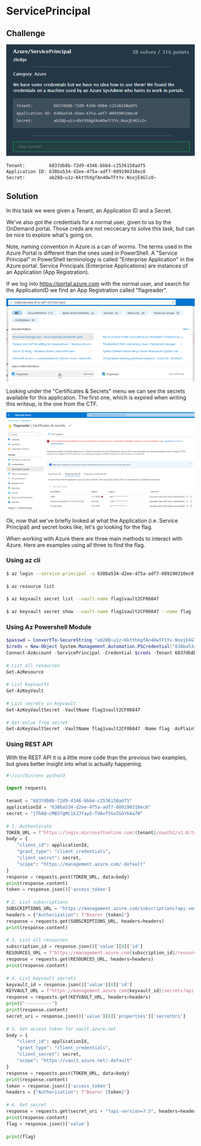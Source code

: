 # ServicePrincipal

## Challenge

![](img/2022-11-07-18-03-36.png)

```
Tenant:         6837db8b-72d9-4346-bbb4-c2536150adf5
Application ID: 638ba534-d2ee-475a-adf7-089190310ec0
Secret:         ab28Q~u1z~KktYhXgfAn4OwTFtYv.NsojE4GlcO~
```

## Solution

In this task we were given a Tenant, an Application ID and a Secret.

We've also got the credentials for a normal user, given to us by the OnDemand portal. Those creds are not neccecary to solve this task, but can be nice to explore what's going on.

Note, naming convention in Azure is a can of worms. The terms used in the Azure Portal is different than the ones used in PowerShell. A "Service Principal" in PowerShell terminology is called "Enterprise Application" in the Azure portal. Service Principals (Enterprise Applications) are instances of an Application (App Registration).

If we log into https://portal.azure.com with the normal user, and search for the ApplicationID we find an App Registration called "flagreader".

![](img/2022-11-09-21-44-56.png)

Looking under the "Certificates & Secrets" menu we can see the secrets available for this application. The first one, which is expired when writing this writeup, is the one from the CTF.

![](img/2022-11-09-21-50-55.png)

Ok, now that we've briefly looked at what the Application (i.e. Service Principal) and secret looks like, let's go looking for the flag.

When working with Azure there are three main methods to interact with Azure. Here are examples using all three to find the flag.

### Using az cli

```sh
$ az login --service-principal -u 638ba534-d2ee-475a-adf7-089190310ec0 -p ab28Q~u1z~KktYhXgfAn4OwTFtYv.NsojE4GlcO~ --tenant 6837db8b-72d9-4346-bbb4-c2536150adf5

$ az resource list

$ az keyvault secret list --vault-name flag1vault2CF06847

$ az keyvault secret show --vault-name flag1vault2CF06847 --name flag
```

### Using Az Powershell Module

```powershell
$passwd = ConvertTo-SecureString "ab28Q~u1z~KktYhXgfAn4OwTFtYv.NsojE4GlcO~" -AsPlainText -Force
$creds = New-Object System.Management.Automation.PSCredential("638ba534-d2ee-475a-adf7-089190310ec0", $passwd)
Connect-AzAccount -ServicePrincipal -Credential $creds -Tenant 6837db8b-72d9-4346-bbb4-c2536150adf5

# List all resources
Get-AzResource

# List keyvaults
Get-AzKeyVault

# List secrets in keyvault
Get-AzKeyVaultSecret -VaultName flag1vault2CF06847

# Get value from secret
Get-AzKeyVaultSecret -VaultName flag1vault2CF06847 -Name flag -AsPlainText
```

### Using REST API

With the REST API it is a little more code than the previous two examples, but gives better insight into what is actually happening.

```python
#!/usr/bin/env python3

import requests

tenant = "6837db8b-72d9-4346-bbb4-c2536150adf5"
applicationId = "638ba534-d2ee-475a-adf7-089190310ec0"
secret = "jTh8Q~cMB37gMC1kJJfayE~TVAvf5GoIGGYkAa7N"

# 1. Authenticate
TOKEN_URL = f"https://login.microsoftonline.com/{tenant}/oauth2/v2.0/token"
body = {
    "client_id": applicationId,
    "grant_type": "client_credentials",
    "client_secret": secret,
    "scope": "https://management.azure.com/.default"
}
response = requests.post(TOKEN_URL, data=body)
print(response.content)
token = response.json()['access_token']

# 2. List subscriptions
SUBSCRIPTIONS_URL = "https://management.azure.com/subscriptions?api-version=2014-04-01"
headers = {"Authorization": f"Bearer {token}"}
response = requests.get(SUBSCRIPTIONS_URL, headers=headers)
print(response.content)

# 3. List all resources
subscription_id = response.json()['value'][0]['id']
RESOURCES_URL = f"https://management.azure.com{subscription_id}/resources?api-version=2014-04-01"
response = requests.get(RESOURCES_URL, headers=headers)
print(response.content)

# 4. List keyvault secrets
keyvault_id = response.json()['value'][0]['id']
KEYVAULT_URL = f"https://management.azure.com{keyvault_id}/secrets?api-version=2022-07-01"
response = requests.get(KEYVAULT_URL, headers=headers)
print("----------")
print(response.content)
secret_uri = response.json()['value'][0]['properties']['secretUri']

# 5. Get access token for vault.azure.net
body = {
    "client_id": applicationId,
    "grant_type": "client_credentials",
    "client_secret": secret,
    "scope": "https://vault.azure.net/.default"
}
response = requests.post(TOKEN_URL, data=body)
print(response.content)
token = response.json()['access_token']
headers = {"Authorization": f"Bearer {token}"}

# 6. Get secret
response = requests.get(secret_uri + "?api-version=7.3", headers=headers)
print(response.content)
flag = response.json()['value']

print(flag)
```
